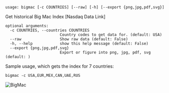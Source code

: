 ```
usage: bigmac [-c COUNTRIES] [--raw] [-h] [--export {png,jpg,pdf,svg}]
```

Get historical Big Mac Index [Nasdaq Data Link]

```
optional arguments:
  -c COUNTRIES, --countries COUNTRIES
                        Country codes to get data for. (default: USA)
  --raw                 Show raw data (default: False)
  -h, --help            show this help message (default: False)
  --export {png,jpg,pdf,svg}
                        Export or figure into png, jpg, pdf, svg (default: )
```

Sample usage, which gets the index for 7 countries:
```
bigmac -c USA,EUR,MEX,CAN,UAE,RUS
```

![BigMac](https://user-images.githubusercontent.com/18151143/141603738-ffa86906-4e1e-48b4-97b8-ed51f1806089.png)
